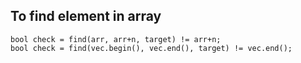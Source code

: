 ## To find element in array

````
bool check = find(arr, arr+n, target) != arr+n;
bool check = find(vec.begin(), vec.end(), target) != vec.end();
````
